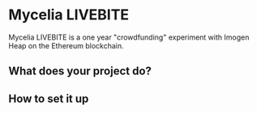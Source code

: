 # Mycelia LIVEBITE 
Mycelia LIVEBITE is a one year "crowdfunding" experiment with Imogen Heap on the Ethereum blockchain. 

## What does your project do?

## How to set it up


